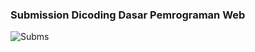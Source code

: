 <h3 > Submission Dicoding Dasar Pemrograman Web </h3>

![Subms](https://github.com/Aji-Putra/Submission-DasarWebDicoding/assets/105488259/321baea4-0122-4254-9a6c-8de528b8a4f8)
